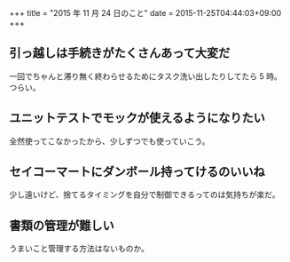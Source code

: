 +++
title = "2015 年 11 月 24 日のこと"
date = 2015-11-25T04:44:03+09:00
+++

## 引っ越しは手続きがたくさんあって大変だ

一回でちゃんと滞り無く終わらせるためにタスク洗い出したりしてたら 5 時。  
つらい。

## ユニットテストでモックが使えるようになりたい

全然使ってこなかったから、少しずつでも使っていこう。

## セイコーマートにダンボール持ってけるのいいね

少し遠いけど、捨てるタイミングを自分で制御できるってのは気持ちが楽だ。

## 書類の管理が難しい

うまいこと管理する方法はないものか。
